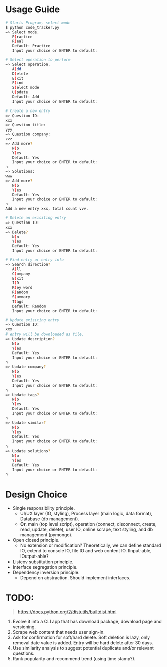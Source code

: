 # Usage Guide

```sh
# Starts Program, select mode
$ python code_tracker.py
=> Select mode.
   P)ractice
   R)eal
   Default: Practice
   Input your choice or ENTER to default: 
```

```sh
# Select operation to perform
=> Select operation.
   A)dd
   D)elete
   E)xit
   F)ind   
   S)elect mode
   U)pdate
   Default: Add
   Input your choice or ENTER to default: 
```

```sh
# Create a new entry
=> Question ID:
xxx
=> Question title:
yyy
=> Question company:
zzz
=> Add more?
   N)o
   Y)es
   Default: Yes
   Input your choice or ENTER to default: 
n
=> Solutions:
www
=> Add more?
   N)o
   Y)es
   Default: Yes
   Input your choice or ENTER to default: 
n
Add a new entry xxx, total count vvv.
```

```sh
# Delete an exisiting entry
=> Question ID:
xxx
=> Delete?
   N)o
   Y)es
   Default: Yes
   Input your choice or ENTER to default: 
```

```sh
# Find entry or entry info
=> Search direction?
   A)ll
   C)ompany
   E)xit
   I)D
   K)ey word
   R)andom
   S)ummary
   T)ags
   Default: Random
   Input your choice or ENTER to default: 
```

```sh
# Update exisiting entry
=> Question ID:
xxx
# entry will be downloaded as file.
=> Update description?
   N)o
   Y)es
   Default: Yes
   Input your choice or ENTER to default: 
n
=> Update company?
   N)o
   Y)es
   Default: Yes
   Input your choice or ENTER to default: 
n
=> Update tags?
   N)o
   Y)es
   Default: Yes
   Input your choice or ENTER to default: 
n
=> Update similar?
   N)o
   Y)es
   Default: Yes
   Input your choice or ENTER to default: 
n
=> Update solutions?
   N)o
   Y)es
   Default: Yes
   Input your choice or ENTER to default: 
n
```

# Design Choice
- Single responsibility principle. 
    * UI/UX layer (IO, styling), Process layer (main logic, data format), Database (db management).
    * **Or**, main (top level script), operation (connect, disconnect, create, read, update, delete), user IO,  online scrape, text styling, and db management (pymongo).
- Open closed principle.
    * No extension or modification? Theoretically, we can define standard IO, extend to console IO, file IO and web content IO. IInput-able, IOutput-able?
- Listcov substitution principle.
- Interface segregation principle.
- Dependency inversion principle.
    * Depend on abstraction. Should implement interfaces.

# TODO: 
> https://docs.python.org/2/distutils/builtdist.html
1. Evolve it into a CLI app that has download package, download page and versioning. 
2. Scrape web content that needs user sign-in.
3. Ask for confirmation for soft/hard delete. Soft deletion is lazy, only removal date value is added. Entry will be hard delete after 30 days.
4. Use similarity analysis to suggest potential duplicate and/or relevant questions.
5. Rank popularity and recommend trend (using time stamp?).